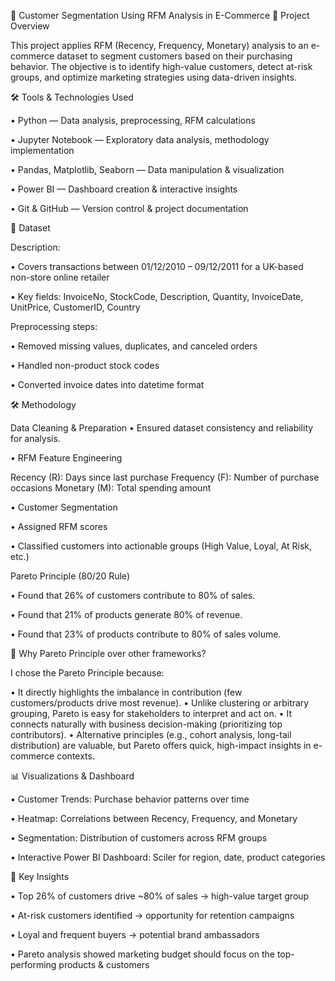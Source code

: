 📌 Customer Segmentation Using RFM Analysis in E-Commerce
📝 Project Overview

This project applies RFM (Recency, Frequency, Monetary) analysis to an e-commerce dataset to segment customers based on their purchasing behavior. The objective is to identify high-value customers, detect at-risk groups, and optimize marketing strategies using data-driven insights.

🛠️ Tools & Technologies Used

• Python  — Data analysis, preprocessing, RFM calculations

• Jupyter Notebook  — Exploratory data analysis, methodology implementation

• Pandas, Matplotlib, Seaborn  — Data manipulation & visualization

• Power BI  — Dashboard creation & interactive insights

• Git & GitHub  — Version control & project documentation

📂 Dataset

Description:

• Covers transactions between 01/12/2010 – 09/12/2011 for a UK-based non-store online retailer

• Key fields: InvoiceNo, StockCode, Description, Quantity, InvoiceDate, UnitPrice, CustomerID, Country

Preprocessing steps:

• Removed missing values, duplicates, and canceled orders

• Handled non-product stock codes

• Converted invoice dates into datetime format

🛠 Methodology

Data Cleaning & Preparation
• Ensured dataset consistency and reliability for analysis.

• RFM Feature Engineering

  Recency (R): Days since last purchase
  Frequency (F): Number of purchase occasions
  Monetary (M): Total spending amount

• Customer Segmentation

• Assigned RFM scores

• Classified customers into actionable groups (High Value, Loyal, At Risk, etc.)

Pareto Principle (80/20 Rule)

• Found that 26% of customers contribute to 80% of sales.

• Found that 21% of products generate 80% of revenue.

• Found that 23% of products contribute to 80% of sales volume.

🤔 Why Pareto Principle over other frameworks?

I chose the Pareto Principle because:

• It directly highlights the imbalance in contribution (few customers/products drive most revenue).
• Unlike clustering or arbitrary grouping, Pareto is easy for stakeholders to interpret and act on.
• It connects naturally with business decision-making (prioritizing top contributors).
• Alternative principles (e.g., cohort analysis, long-tail distribution) are valuable, but Pareto offers quick, high-impact insights in e-commerce contexts.

📊 Visualizations & Dashboard

• Customer Trends: Purchase behavior patterns over time

• Heatmap: Correlations between Recency, Frequency, and Monetary

• Segmentation: Distribution of customers across RFM groups

• Interactive Power BI Dashboard: Sciler for region, date, product categories

🚀 Key Insights

• Top 26% of customers drive ~80% of sales → high-value target group

• At-risk customers identified → opportunity for retention campaigns

• Loyal and frequent buyers → potential brand ambassadors

• Pareto analysis showed marketing budget should focus on the top-performing products & customers

